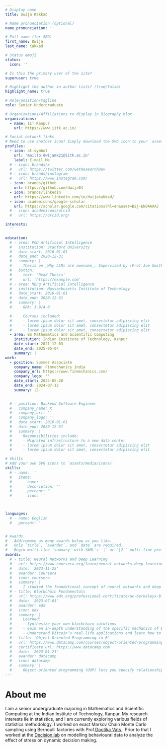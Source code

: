 ```yaml
---
# Display name
title: Dwija Kakkad

# Name pronunciation (optional)
name_pronunciation: ''

# Full name (for SEO)
first_name: Dwija
last_name: Kakkad

# Status emoji
status:
  icon: ''

# Is this the primary user of the site?
superuser: true

# Highlight the author in author lists? (true/false)
highlight_name: true

# Role/position/tagline
role: Senior Undergraduate

# Organizations/Affiliations to display in Biography blox
organizations:
  - name: IIT Kanpur
    url: https://www.iitk.ac.in/

# Social network links
# Need to use another icon? Simply download the SVG icon to your `assets/media/icons/` folder.
profiles:
  - icon: at-symbol
    url: 'mailto:dwijamk21@iitk.ac.in'
    label: E-mail Me
  # - icon: brands/x
  #   url: https://twitter.com/GetResearchDev
  # - icon: brands/instagram
  #   url: https://www.instagram.com/
  - icon: brands/github
    url: https://github.com/dwija04
  - icon: brands/linkedin
    url: https://www.linkedin.com/in/dwijakakkad/
  - icon: academicons/google-scholar
    url: https://scholar.google.com/citations?hl=en&user=B2j-EN0AAAAJ
  # - icon: academicons/orcid
  #   url: https://orcid.org/

interests:
  ''

education:
  # - area: PhD Artificial Intelligence
  #   institution: Stanford University
  #   date_start: 2016-01-01
  #   date_end: 2020-12-31
  #   summary: |
  #     Thesis on _Why LLMs are awesome_. Supervised by [Prof Joe Smith](https://example.com). Presented papers at 5 IEEE conferences with the contributions being published in 2 Springer journals.
  #   button:
  #     text: 'Read Thesis'
  #     url: 'https://example.com'
  # - area: MEng Artificial Intelligence
  #   institution: Massachusetts Institute of Technology
  #   date_start: 2016-01-01
  #   date_end: 2020-12-31
  #   summary: |
  #     GPA: 3.8/4.0

  #     Courses included:
  #     - lorem ipsum dolor sit amet, consectetur adipiscing elit
  #     - lorem ipsum dolor sit amet, consectetur adipiscing elit
  #     - lorem ipsum dolor sit amet, consectetur adipiscing elit
  - area: BS Mathematics and Scientific Computing
    institution: Indian Institute of Technology, Kanpur
    date_start: 2021-12-03
    date_end: 2025-05-04
    summary: |
work:
  - position: Summer Associate
    company_name: Finmechanics India
    company_url: https://www.finmechanics.com/
    company_logo: ''
    date_start: 2024-05-20
    date_end: 2024-07-12
    summary: |2-
      

  # - position: Backend Software Engineer
  #   company_name: X
  #   company_url: ''
  #   company_logo: ''
  #   date_start: 2016-01-01
  #   date_end: 2020-12-31
  #   summary: |
  #     Responsibilities include:
  #     - Migrated infrastructure to a new data center
  #     - lorem ipsum dolor sit amet, consectetur adipiscing elit
  #     - lorem ipsum dolor sit amet, consectetur adipiscing elit

# Skills
# Add your own SVG icons to `assets/media/icons/`
skills:
  # - name: ''
  #   items:
  #     - name: ''
  #       description: ''
  #       percent: ''
  #       icon: ''
  


languages:
  # - name: English
  #   percent: ''


# Awards.
#   Add/remove as many awards below as you like.
#   Only `title`, `awarder`, and `date` are required.
#   Begin multi-line `summary` with YAML's `|` or `|2-` multi-line prefix and indent 2 spaces below.
awards:
  # - title: Neural Networks and Deep Learning
  #   url: https://www.coursera.org/learn/neural-networks-deep-learning
  #   date: '2023-11-25'
  #   awarder: Coursera
  #   icon: coursera
  #   summary: |
  #     I studied the foundational concept of neural networks and deep learning. By the end, I was familiar with the significant technological trends driving the rise of deep learning; build, train, and apply fully connected deep neural networks; implement efficient (vectorized) neural networks; identify key parameters in a neural network’s architecture; and apply deep learning to your own applications.
  # - title: Blockchain Fundamentals
  #   url: https://www.edx.org/professional-certificate/uc-berkeleyx-blockchain-fundamentals
  #   date: '2023-07-01'
  #   awarder: edX
  #   icon: edx
  #   summary: |
  #     Learned:
  #     - Synthesize your own blockchain solutions
  #     - Gain an in-depth understanding of the specific mechanics of Bitcoin
  #     - Understand Bitcoin’s real-life applications and learn how to attack and destroy Bitcoin, Ethereum, smart contracts and Dapps, and alternatives to Bitcoin’s Proof-of-Work consensus algorithm
  # - title: 'Object-Oriented Programming in R'
  #   url: https://www.datacamp.com/courses/object-oriented-programming-with-s3-and-r6-in-r
  #   certificate_url: https://www.datacamp.com
  #   date: '2023-01-21'
  #   awarder: datacamp
  #   icon: datacamp
  #   summary: |
  #     Object-oriented programming (OOP) lets you specify relationships between functions and the objects that they can act on, helping you manage complexity in your code. This is an intermediate level course, providing an introduction to OOP, using the S3 and R6 systems. S3 is a great day-to-day R programming tool that simplifies some of the functions that you write. R6 is especially useful for industry-specific analyses, working with web APIs, and building GUIs.
---
```


# About me

I am a senior undergraduate majoring in Mathematics and Scientific Computing at the Indian Institute of Technology, Kanpur. My research interests lie in statistics, and I am currently exploring various fields of statistics methodology. I worked on exact Markov Chain Monte Carlo sampling using Bernoulli factories with Prof.[Dootika Vats ](https://dvats.github.io/). Prior to that I worked at the [Decision lab](https://sites.google.com/view/decisionlabiitk/home?authuser=0) on modelling behavioural data to analyze the effect of stress on dynamic decision making. 
